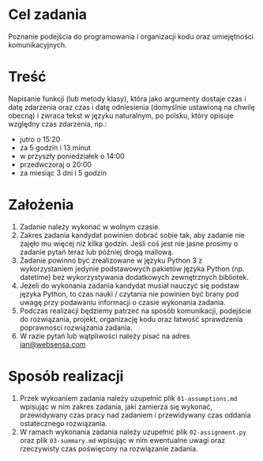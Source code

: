 # Cel zadania

Poznanie podejścia do programowania i organizacji kodu oraz umiejętności komunikacyjnych.

# Treść

Napisanie funkcji (lub metody klasy), która jako argumenty dostaje czas i datę zdarzenia oraz czas i datę odniesienia (domyślnie ustawioną na chwilę obecną) i zwraca tekst w języku naturalnym, po polsku, który opisuje względny czas zdarzenia, np.:

- jutro o 15:20
- za 5 godzin i 13 minut
- w przyszły poniedziałek o 14:00
- przedwczoraj o 20:00
- za miesiąc 3 dni i 5 godzin

# Założenia

1. Zadanie należy wykonać w wolnym czasie. 
1. Zakres zadania kandydat powinien dobrać sobie tak, aby zadanie nie zajęło mu więcej niż kilka godzin. Jeśli coś jest nie jasne prosimy o zadanie pytań teraz lub później drogą mailową.
1. Zadanie powinno być zrealizowane w języku Python 3 z wykorzystaniem jedynie podstawowych pakietów języka Python (np. datetime) bez wykorzystywania dodatkowych zewnętrznych bibliotek.
1. Jeżeli do wykonania zadania kandydat musiał nauczyć się podstaw języka Python, to czas nauki / czytania nie powinien być brany pod uwagę przy podawaniu informacji o czasie wykonania zadania.
1. Podczas realizacji będziemy patrzeć na sposób komunikacji, podejście do rozwiązania, projekt, organizację kodu oraz łatwość sprawdzenia poprawności rozwiązania zadania.
1. W razie pytań lub wątpliwości należy pisać na adres jan@websensa.com

# Sposób realizacji

1. Przek wykoaniem zadania należy uzupełnić plik `01-assumptions.md` wpisując w nim zakres zadania, jaki zamierza się wykonać, przewidywany czas pracy nad zadaniem i przewidywany czas oddania ostatecznego rozwiązania.
1. W ramach wykonania zadania należy uzupełnić plik `02-assignment.py` oraz plik `03-summary.md` wpisując w nim ewentualne uwagi oraz rzeczywisty czas poświęcony na rozwiązanie zadania.
